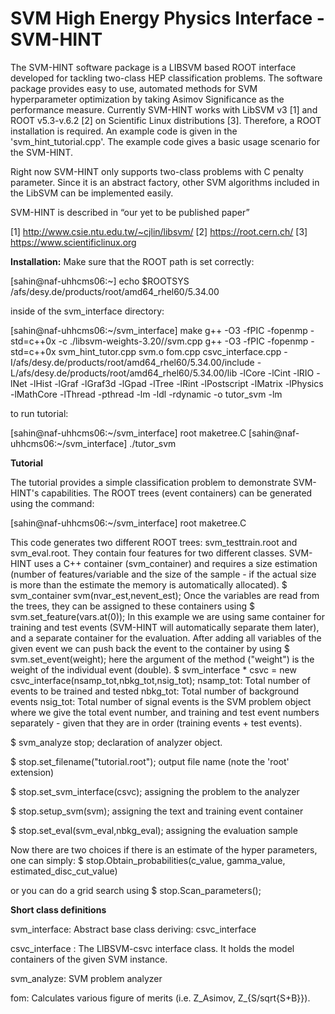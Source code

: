 SVM High Energy Physics Interface - SVM-HINT
============================================

The SVM-HINT software package is a LIBSVM based ROOT interface developed for tackling two-class HEP classification problems. The software package provides easy to use, automated methods for SVM hyperparameter optimization by taking Asimov Significance as the performance measure.
Currently SVM-HINT works with LibSVM v3 [1] and ROOT v5.3-v.6.2 [2] on Scientific Linux distributions [3]. 
Therefore, a ROOT installation is required.
An example code is given in the 'svm_hint_tutorial.cpp'. The example code gives a basic usage scenario for the SVM-HINT.

Right now SVM-HINT only supports two-class problems with C penalty parameter. Since it is an abstract factory, other SVM algorithms included in the LibSVM can be implemented easily. 

SVM-HINT is described in “our yet to be published paper”

[1] http://www.csie.ntu.edu.tw/~cjlin/libsvm/
[2] https://root.cern.ch/
[3] https://www.scientificlinux.org

**Installation:**
Make sure that the ROOT path is set correctly:

[sahin@naf-uhhcms06:~] echo $ROOTSYS
/afs/desy.de/products/root/amd64_rhel60/5.34.00

inside of the svm_interface directory: 

[sahin@naf-uhhcms06:~/svm_interface] make
g++ -O3 -fPIC -fopenmp -std=c++0x  -c   ./libsvm-weights-3.20//svm.cpp
g++ -O3 -fPIC -fopenmp -std=c++0x  svm_hint_tutor.cpp svm.o fom.cpp csvc_interface.cpp -I/afs/desy.de/products/root/amd64_rhel60/5.34.00/include -L/afs/desy.de/products/root/amd64_rhel60/5.34.00/lib -lCore -lCint -lRIO -lNet -lHist -lGraf -lGraf3d -lGpad -lTree -lRint -lPostscript -lMatrix -lPhysics -lMathCore -lThread -pthread -lm -ldl -rdynamic  -o tutor_svm -lm 

to run tutorial:

[sahin@naf-uhhcms06:~/svm_interface] root maketree.C
[sahin@naf-uhhcms06:~/svm_interface] ./tutor_svm


**Tutorial**

The tutorial provides a simple classification problem to demonstrate
SVM-HINT's capabilities. The ROOT trees (event containers) can be
generated using the command: 

[sahin@naf-uhhcms06:~/svm_interface] root maketree.C

This code generates two different ROOT trees: svm_testtrain.root and
svm_eval.root. They contain four features for two different classes. 
SVM-HINT uses a C++ container (svm_container) and requires a size
estimation (number of features/variable and the size of the sample -
if the actual size is more than the estimate the memory is automatically allocated).
$ svm_container svm(nvar_est,nevent_est);
Once the variables are read from the trees, they can be assigned to
these containers using 
$ svm.set_feature(vars.at(0));
In this example we are using same container for training and test events (SVM-HINT will automatically separate them later), and a
separate container for the evaluation.
After adding all variables of the given event we can push back the
event to the container by using
$ svm.set_event(weight);
here the argument of the method ("weight") is the weight of the
individual event (double).
$  svm_interface * csvc = new csvc_interface(nsamp_tot,nbkg_tot,nsig_tot);
nsamp_tot: Total number of events to be trained and tested
nbkg_tot: Total number of background events
nsig_tot: Total number of signal events
is the SVM problem object where we give the total event number, and
training and test event numbers separately - given that they are in
order (training events + test events).

$ svm_analyze stop;
declaration of analyzer object.

$ stop.set_filename("tutorial.root");
output file name (note the 'root' extension)
 
$ stop.set_svm_interface(csvc);
assigning the problem to the analyzer 

$ stop.setup_svm(svm);
assigning the text and training event container
 
$ stop.set_eval(svm_eval,nbkg_eval);
assigning the evaluation sample

Now there are two choices if there is an estimate of the hyper
parameters, one can simply:
$ stop.Obtain_probabilities(c_value, gamma_value, estimated_disc_cut_value)

or you can do a grid search using
$ stop.Scan_parameters();


 **Short class definitions**

svm_interface: 
Abstract base class deriving: csvc_interface 

csvc_interface : 
The LIBSVM-csvc interface class. It holds the model containers of the given SVM instance. 

svm_analyze:
SVM problem analyzer

fom:
Calculates various figure of merits (i.e. Z_Asimov, Z_{S/sqrt{S+B}}).
